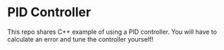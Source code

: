 # PID Controller

This repo shares C++ example of using a PID controller. You will have to calculate an error and tune the controller yourself!